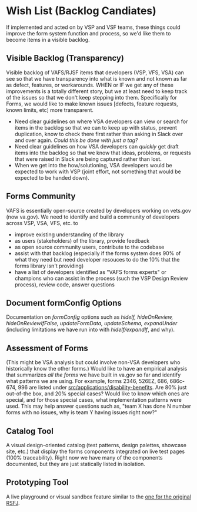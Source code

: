 # Wish List (Backlog Candiates)
If implemented and acted on by VSP and VSF teams, these things could improve the form system function and process, so we'd like them to become items in a visible backlog.

## Visible Backlog (Transparency)
Visible backlog of VAFS/RJSF items that developers (VSP, VFS, VSA) can see so that we have transparency into what is known and not known as far as defect, features, or workarounds. WHEN or IF we get any of these improvements is a totally different story, but we at least need to keep track of the issues so that we don't keep stepping into them. Specifically for Forms, we would like to make known issues [defects, feature requests, known limits, etc] more transparent.
- Need clear guidelines on where VSA developers can view or search for items in the backlog so that we can to keep up with status, prevent duplication, know to check there first rather than asking in Slack over and over again. *Could this be done with just a tag?*
- Need clear guidelines on how VSA developers can *quickly* get draft items into the backlog so that we know that ideas, problems, or requests that were raised in Slack are being captured rather than lost. 
- When we get into the how/solutioning, VSA developers would be expected to work with VSP (joint effort, not something that would be expected to be handed down).

## Forms Community
VAFS is essentially open-source created by developers working on vets.gov (now va.gov). We need to identify and build a community of developers across VSP, VSA, VFS, etc. to
- improve existing understanding of the library
- as users (stakeholders) of the library, provide feedback
- as open source community users, contribute to the codebase
- assist with that backlog (especially if the forms system does 90% of what they need but need developer resouces to do the 10% that the forms library isn't providing)
- have a list of developers identified as "VAFS forms experts" or champions who can assist in the process (such the VSP Design Review process), review code, answer questions

## Document formConfig Options
Documentation on *formConfig* options such as *hideIf, hideOnReview, hideOnReviewIfFalse, updateFormData, updateSchema, expandUnder* (including limitations we have run into with *hideIf/expandIf*, and why).

## Assessment of Forms
(This might be VSA analysis but could involve non-VSA developers who historically know the other forms.)
Would like to have an empirical analysis that summarizes *all the forms* we have built in va.<span/>gov so far and identify what patterns we are using. For example, forms 2346, 526EZ, 686, 686c-674, 996 are listed under [src/applications/disability-benefits](https://github.com/department-of-veterans-affairs/vets-website/tree/main/src/applications/disability-benefits). Are 80% just out-of-the box, and 20% special cases? Would like to know which ones are special, and for those special cases, what implementation patterns were used. This may help answer questions such as, "team X has done N number forms with no issues, why is team Y having issues right now?"

## Catalog Tool
A visual design-oriented catalog (test patterns, design palettes, showcase site, etc.) that display the forms components integrated on live test pages (100% traceability). Right now we have many of the components documented, but they are just statically listed in isolation.

## Prototyping Tool
A live playground or visual sandbox feature similar to the [one for the original RSFJ](https://rjsf-team.github.io/react-jsonschema-form/).
